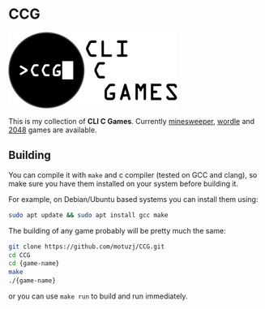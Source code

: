 # CCG
![Logo](./assets/logo.png)

This is my collection of **CLI C Games**. Currently [minesweeper](./minesweeper/README.md), [wordle](./wordle/README.md) and [2048](./2048/README.md) games are available.

## Building

You can compile it with `make` and c compiler (tested on GCC and clang), so make sure you have them installed on your system before building it.

For example, on Debian/Ubuntu based systems you can install them using:

```bash
sudo apt update && sudo apt install gcc make
```

The building of any game probably will be pretty much the same:

```bash
git clone https://github.com/motuzj/CCG.git
cd CCG
cd {game-name}
make
./{game-name}
```

or you can use `make run` to build and run immediately.
